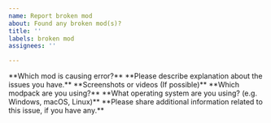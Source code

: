 ```yaml
---
name: Report broken mod
about: Found any broken mod(s)?
title: ''
labels: broken mod
assignees: ''

---
```


<!--
----- Note Starts here -----
Please note that we only accept issues related to Enhanced Mod series! Any modpacks that are outside of EnhancedMod should be reported on appropriate place, not here.

Modpacks that includes on Enhanced Mod are:
* Half-Life 2: Enhanced
* Team Fortress 2: Enhanced
* Black Mesa: Enhanced
* Half-Life 2: Re;Enhanced (Not Released)
* Obsidian Conflict: Enhanced (Not Released)
* PAYDAY 2: Enhanced
* Euro Truck Simulator 2: Enhanced
* American Truck Simulator: Enhanced
* Stardew Valley: Wildlife
* Minecraft: Cosmos
* Left 4 Dead 2: Revengeance Reborn (Testing)
* World of Tanks: Great Tank Battle
* World of Warships: Great Warship Battle

Please include more information if possible, so we can help you fix the issue faster ;)
----- Note Ends here -----
--!>

**Which mod is causing error?**

**Please describe explanation about the issues you have.**

**Screenshots or videos (If possible)**

**Which modpack are you using?**

**What operating system are you using? (e.g. Windows, macOS, Linux)**

**Please share additional information related to this issue, if you have any.**
